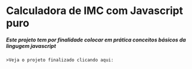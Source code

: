 # Calculadora de IMC com Javascript puro

##### Este projeto tem por finalidade colocar em prática conceitos básicos da lingugem javascript

    >Veja o projeto finalizado clicando aqui: